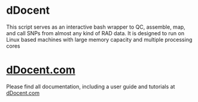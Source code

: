 dDocent
=======

This script serves as an interactive bash wrapper to QC, assemble, map, and call SNPs from almost any kind of RAD data.  It is designed to run on Linux based machines with large memory capacity and multiple processing cores


# [dDocent.com](https://ddocent.com)

Please find all documentation, including a user guide and tutorials at [dDocent.com](https://ddocent.com)
